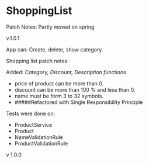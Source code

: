 # ShoppingList

Patch Notes:
Partly moved on spring

v.1.0.1

App can:
Create, delete, show category.

Shopping list patch notes:

Added: 
*Category, Discount, Description functions*

- price of product can be more than 0.
- discount can be more than 100 % and less than 0.
- name must be form 3 to 32 symbols.
- #####Refactored with Single Responsibility Principle

Tests were done on:

- ProductService
- Product
- NameValidationRule
- ProductValidationRule

v 1.0.0
